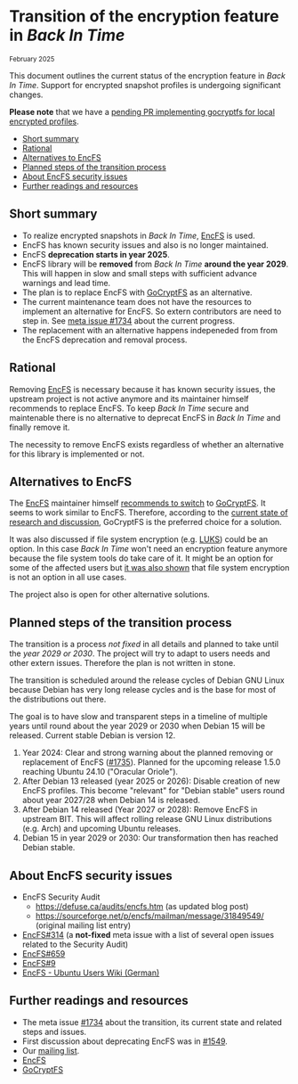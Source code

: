 <!--
SPDX-FileCopyrightText: © 2024 Back In Time Team

SPDX-License-Identifier: GPL-2.0-or-later

This file is part of the program "Back In Time" which is released under GNU
General Public License v2 (GPLv2). See LICENSES directory or go to
<https://spdx.org/licenses/GPL-2.0-or-later.html>
-->

# Transition of the encryption feature in _Back In Time_
<sub>February 2025</sub>

This document outlines the current status of the encryption feature in _Back In
Time_. Support for encrypted snapshot profiles is undergoing significant
changes.

**Please note** that we have a [pending PR implementing gocryptfs for local
encrypted profiles](https://github.com/bit-team/backintime/pull/1897).

 * [Short summary](#short-summary)
 * [Rational](#rational)
 * [Alternatives to EncFS](#alternatives-to-encfs)
 * [Planned steps of the transition process](#planned-steps-of-the-transition-process)
 * [About EncFS security issues](#about-encfs-security-issues)
 * [Further readings and resources](#further-readings-and-resources)

## Short summary
- To realize encrypted snapshots in _Back In Time_, [EncFS] is used.
- EncFS has known security issues and also is no longer maintained.
- EncFS **deprecation starts in year 2025**.
- EncFS library will be **removed** from _Back In Time_ **around the year 2029**.
  This will happen in slow and small steps with sufficient advance warnings and
  lead time.
- The plan is to replace EncFS with [GoCryptFS] as an alternative.
- The current maintenance team does not have the resources to implement an
  alternative for EncFS. So extern contributors are need to step in. See [meta
  issue #1734](https://github.com/bit-team/backintime/issues/1734) about the
  current progress.
- The replacement with an alternative happens indepeneded from from the EncFS
  deprecation and removal process.

## Rational

Removing [EncFS] is necessary because it has known security issues, the
upstream project is not active anymore and its maintainer himself recommends to
replace EncFS. To keep _Back In Time_ secure and maintenable there is no
alternative to deprecat EncFS in _Back In Time_ and finally remove it.

The necessity to remove EncFS exists regardless of whether an alternative for
this library is implemented or not.

## Alternatives to EncFS

The [EncFS] maintainer himself [recommends to
switch](https://github.com/vgough/encfs?tab=readme-ov-file#status) to
[GoCryptFS]. It seems to work similar to EncFS. Therefore, according to the
[current state of research and discussion](https://github.com/bit-team/backintime/issues/1734),
GoCryptFS is the preferred choice for a solution.

It was also discussed if file system encryption (e.g. [LUKS]) could be an
option. In this case _Back In Time_ won't need an encryption feature anymore
because the file system tools do take care of it. It might be an option for
some of the affected users but [it was also
shown](https://github.com/bit-team/backintime/issues/1734#issuecomment-2151875246)
that file system encryption is not an option in all use cases.

The project also is open for other alternative solutions.

## Planned steps of the transition process

The transition is a process *not fixed* in all details and planned to take
until the *year 2029 or 2030*. The project will try to adapt to users needs and
other extern issues. Therefore the plan is not written in stone.

The transition is scheduled around the release cycles of Debian GNU Linux
because Debian has very long release cycles and is the base for most of the
distributions out there.

The goal is to have slow and transparent steps in a timeline of multiple years
until round about the year 2029 or 2030 when Debian 15 will be
released. Current stable Debian is version 12.

1. Year 2024: Clear and strong warning about the planned removing or replacement
   of EncFS ([#1735](https://github.com/bit-team/backintime/issues/1734)).
   Planned for the upcoming release 1.5.0 reaching Ubuntu 24.10 ("Oracular
   Oriole").
2. After Debian 13 released (year 2025 or 2026): Disable creation of new EncFS
   profiles. This become "relevant" for "Debian stable" users round about year
   2027/28 when Debian 14 is released.
3. After Debian 14 released (Year 2027 or 2028): Remove EncFS in upstream
   BIT. This will affect rolling release GNU Linux distributions (e.g. Arch)
   and upcoming Ubuntu releases.
4. Debian 15 in year 2029 or 2030: Our transformation then has reached Debian
   stable.

## About EncFS security issues

   - EncFS Security Audit
       - https://defuse.ca/audits/encfs.htm (as updated blog post)
       - https://sourceforge.net/p/encfs/mailman/message/31849549/ (original mailing list entry)
   - [EncFS#314](https://github.com/vgough/encfs/issues/314) (a **not-fixed** meta issue with a list of several open issues related to the Security Audit)
   - [EncFS#659](https://github.com/vgough/encfs/issues/659)
   - [EncFS#9](https://github.com/vgough/encfs/issues/9)
   - [EncFS - Ubuntu Users Wiki (German)](https://wiki.ubuntuusers.de/Archiv/EncFS)

## Further readings and resources

- The meta issue [#1734](https://github.com/bit-team/backintime/issues/1734)
  about the transition, its current state and related steps and issues.
- First discussion about deprecating EncFS was in
  [#1549](https://github.com/bit-team/backintime/issues/1549).
- Our [mailing list](https://mail.python.org/mailman3/lists/bit-dev.python.org).
- [EncFS]
- [GoCryptFS]

[EncFS]: https://github.com/vgough/encfs
[GoCryptFS]: https://github.com/rfjakob/gocryptfs
[LUKS]: https://en.wikipedia.org/wiki/Linux_Unified_Key_Setup
